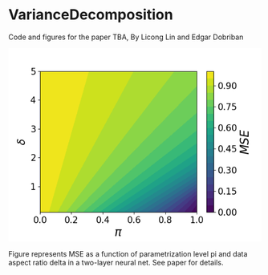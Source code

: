 # VarianceDecomposition

Code and figures for the paper 
TBA, 
By Licong Lin and Edgar Dobriban


![image](https://github.com/licong-lin/VarianceDecomposition/blob/master/Figures/fig_4/mse_opt.png)

Figure represents MSE as a function of parametrization level pi and data aspect ratio delta in a two-layer neural net. 
See paper for details.
